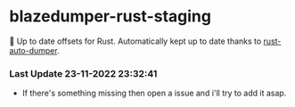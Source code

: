 # blazedumper-rust-staging

🚀 Up to date offsets for Rust. Automatically kept up to date thanks to [rust-auto-dumper](https://github.com/Akandesh/rust-auto-dumper).


### Last Update 23-11-2022 23:32:41
- If there's something missing then open a issue and i'll try to add it asap.
